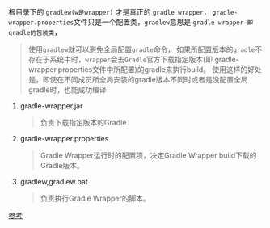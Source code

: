 根目录下的 `gradlew(w是wrapper)` 才是真正的 `gradle wrapper`，
`gradle-wrapper.properties`文件只是一个配置类，`gradlew`意思是 `gradle wrapper 即gradle的包装类`，

> 使用`gradlew`就可以避免全局配置`gradle`命令，
> 如果所配置版本的`gradle`不存在于系统中时，`wrapper`会去`Gradle`官方下载指定版本(即 gradle-wrapper.properties文件中所配置)的gradle来执行build。
> 使用这样的好处是，即使在不同成员所全局安装的gradle版本不同时或者是没配置全局gradle时，也能成功编译

1. gradle-wrapper.jar
   > 负责下载指定版本的Gradle
2. gradle-wrapper.properties
   > Gradle Wrapper运行时的配置项，决定Gradle Wrapper build下载的Gradle版本。
3. gradlew,gradlew.bat
   > 负责执行Gradle Wrapper的脚本。

[参考](https://matthung0807.blogspot.com/2019/11/gradle-gradle-wrapper.html)